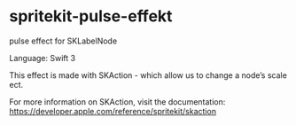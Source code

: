 # spritekit-pulse-effekt
pulse effect for SKLabelNode

Language: Swift 3

This effect is made with SKAction - which allow us to change a node’s scale ect.

For more information on SKAction, visit the documentation:
https://developer.apple.com/reference/spritekit/skaction


